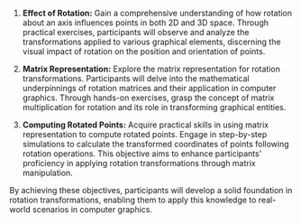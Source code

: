 1. **Effect of Rotation:** Gain a comprehensive understanding of how rotation about an axis influences points in both 2D and 3D space. Through practical exercises, participants will observe and analyze the transformations applied to various graphical elements, discerning the visual impact of rotation on the position and orientation of points.

2. **Matrix Representation:** Explore the matrix representation for rotation transformations. Participants will delve into the mathematical underpinnings of rotation matrices and their application in computer graphics. Through hands-on exercises, grasp the concept of matrix multiplication for rotation and its role in transforming graphical entities.

3. **Computing Rotated Points:** Acquire practical skills in using matrix representation to compute rotated points. Engage in step-by-step simulations to calculate the transformed coordinates of points following rotation operations. This objective aims to enhance participants' proficiency in applying rotation transformations through matrix manipulation.

By achieving these objectives, participants will develop a solid foundation in rotation transformations, enabling them to apply this knowledge to real-world scenarios in computer graphics.